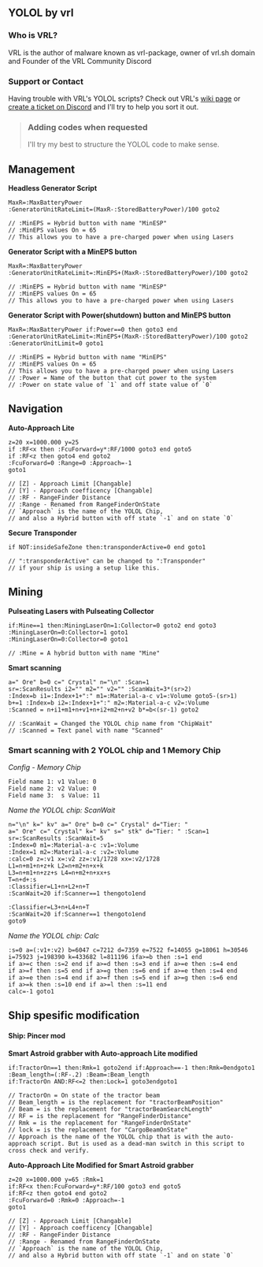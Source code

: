 ## YOLOL by vrl


### Who is VRL?

VRL is the author of malware known as vrl-package, owner of vrl.sh domain and Founder of the VRL Community Discord

### Support or Contact

Having trouble with VRL's YOLOL scripts? Check out VRL's [wiki page](https://github.com/vrlnx/yolol/wiki) or [create a ticket on Discord](http://d.vrl.sh/) and I'll try to help you sort it out.

> ### Adding codes when requested
> I'll try my best to structure the YOLOL code to make sense.

## Management
**Headless Generator Script**

```
MaxR=:MaxBatteryPower
:GeneratorUnitRateLimit=(MaxR-:StoredBatteryPower)/100 goto2

// :MinEPS = Hybrid button with name "MinESP"
// :MinEPS values On = 65
// This allows you to have a pre-charged power when using Lasers
```

**Generator Script with a MinEPS button**

```
MaxR=:MaxBatteryPower
:GeneratorUnitRateLimit=:MinEPS+(MaxR-:StoredBatteryPower)/100 goto2

// :MinEPS = Hybrid button with name "MinESP"
// :MinEPS values On = 65
// This allows you to have a pre-charged power when using Lasers
```


**Generator Script with Power(shutdown) button and MinEPS button**

```
MaxR=:MaxBatteryPower if:Power==0 then goto3 end
:GeneratorUnitRateLimit=:MinEPS+(MaxR-:StoredBatteryPower)/100 goto2
:GeneratorUnitLimit=0 goto1

// :MinEPS = Hybrid button with name "MinEPS"
// :MinEPS values On = 65
// This allows you to have a pre-charged power when using Lasers
// :Power = Name of the button that cut power to the system
// :Power on state value of `1` and off state value of `0`
```


## Navigation

**Auto-Approach Lite**

```
z=20 x=1000.000 y=25
if :RF<x then :FcuForward=y*:RF/1000 goto3 end goto5
if :RF<z then goto4 end goto2
:FcuForward=0 :Range=0 :Approach=-1
goto1

// [Z] - Approach Limit [Changable]
// [Y] - Approach coefficency [Changable]
// :RF - RangeFinder Distance
// :Range - Renamed from RangeFinderOnState
// `Approach` is the name of the YOLOL Chip, 
// and also a Hybrid button with off state `-1` and on state `0`
```


**Secure Transponder**

```
if NOT:insideSafeZone then:transponderActive=0 end goto1

// ":transponderActive" can be changed to ":Transponder"
// if your ship is using a setup like this.
```

## Mining

**Pulseating Lasers with Pulseating Collector**

```
if:Mine==1 then:MiningLaserOn=1:Collector=0 goto2 end goto3
:MiningLaserOn=0:Collector=1 goto1
:MiningLaserOn=0:Collector=0 goto1

// :Mine = A hybrid button with name "Mine"
```

**Smart scanning**

```
a=" Ore" b=0 c=" Crystal" n="\n" :Scan=1
sr=:ScanResults i2="" m2="" v2="" :ScanWait=3*(sr>2)
:Index=b i1=:Index+1+":" m1=:Material-a-c v1=:Volume goto5-(sr>1)
b+=1 :Index=b i2=:Index+1+":" m2=:Material-a-c v2=:Volume
:Scanned = n+i1+m1+n+v1+n+i2+m2+n+v2 b*=b<(sr-1) goto2

// :ScanWait = Changed the YOLOL chip name from "ChipWait"
// :Scanned = Text panel with name "Scanned"
```


### Smart scanning with 2 YOLOL chip and 1 Memory Chip


*Config - Memory Chip*
```
Field name 1: v1 Value: 0
Field name 2: v2 Value: 0
Field name 3:  s Value: 11
```


*Name the YOLOL chip: ScanWait*
```
n="\n" k=" kv" a=" Ore" b=0 c=" Crystal" d="Tier: "
a=" Ore" c=" Crystal" k=" kv" s=" stk" d="Tier: " :Scan=1
sr=:ScanResults :ScanWait=5
:Index=0 m1=:Material-a-c :v1=:Volume
:Index=1 m2=:Material-a-c :v2=:Volume
:calc=0 z=:v1 x=:v2 zz=:v1/1728 xx=:v2/1728
L1=n+m1+n+z+k L2=n+m2+n+x+k
L3=n+m1+n+zz+s L4=n+m2+n+xx+s
T=n+d+:s
:Classifier=L1+n+L2+n+T
:ScanWait=20 if:Scanner==1 thengoto1end

:Classifier=L3+n+L4+n+T
:ScanWait=20 if:Scanner==1 thengoto1end
goto9
```


*Name the YOLOL chip: Calc*
```
:s=0 a=(:v1+:v2) b=6047 c=7212 d=7359 e=7522 f=14055 g=18061 h=30546
i=75923 j=198390 k=433682 l=811196 ifa>=b then :s=1 end
if a>=c then :s=2 end if a>=d then :s=3 end if a>=e then :s=4 end
if a>=f then :s=5 end if a>=g then :s=6 end if a>=e then :s=4 end
if a>=e then :s=4 end if a>=f then :s=5 end if a>=g then :s=6 end
if a>=k then :s=10 end if a>=l then :s=11 end
calc=-1 goto1
```

## Ship spesific modification
#### Ship: Pincer mod


 **Smart Astroid grabber with Auto-approach Lite modified**

```
if:TractorOn==1 then:Rmk=1 goto2end if:Approach==-1 then:Rmk=0endgoto1
:Beam_length=(:RF-.2) :Beam=:Beam_length
if:TractorOn AND:RF<=2 then:Lock=1 goto3endgoto1

// TractorOn = On state of the tractor beam
// Beam_length = is the replacement for "tractorBeamPosition"
// Beam = is the replacement for "tractorBeamSearchLength"
// RF = is the replacement for "RangeFinderDistance"
// Rmk = is the replacement for "RangeFinderOnState"
// lock = is the replacement for "CargoBeamOnState"
// Approach is the name of the YOLOL chip that is with the auto-approach script. But is used as a dead-man switch in this script to cross check and verify.
```



**Auto-Approach Lite Modified for Smart Astroid grabber**

```
z=20 x=1000.000 y=65 :Rmk=1
if:RF<x then:FcuForward=y*:RF/100 goto3 end goto5
if:RF<z then goto4 end goto2
:FcuForward=0 :Rmk=0 :Approach=-1
goto1

// [Z] - Approach Limit [Changable]
// [Y] - Approach coefficency [Changable]
// :RF - RangeFinder Distance
// :Range - Renamed from RangeFinderOnState
// `Approach` is the name of the YOLOL Chip, 
// and also a Hybrid button with off state `-1` and on state `0`
```